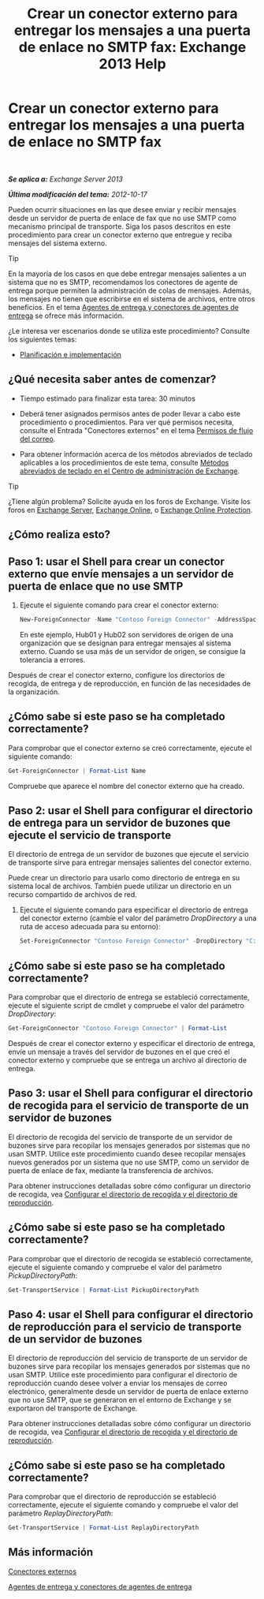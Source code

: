 ﻿---
title: 'Crear un conector externo para entregar los mensajes a una puerta de enlace no SMTP fax: Exchange 2013 Help'
TOCTitle: Crear un conector externo para entregar los mensajes a una puerta de enlace no SMTP fax
ms:assetid: 589db487-3c4c-409a-92e3-c78dd8f639b6
ms:mtpsurl: https://technet.microsoft.com/es-es/library/JJ710163(v=EXCHG.150)
ms:contentKeyID: 49895644
ms.date: 05/22/2018
mtps_version: v=EXCHG.150
ms.translationtype: MT
---

# Crear un conector externo para entregar los mensajes a una puerta de enlace no SMTP fax

 

_**Se aplica a:** Exchange Server 2013_

_**Última modificación del tema:** 2012-10-17_

Pueden ocurrir situaciones en las que desee enviar y recibir mensajes desde un servidor de puerta de enlace de fax que no use SMTP como mecanismo principal de transporte. Siga los pasos descritos en este procedimiento para crear un conector externo que entregue y reciba mensajes del sistema externo.


> [!TIP]
> En la mayoría de los casos en que debe entregar mensajes salientes a un sistema que no es SMTP, recomendamos los conectores de agente de entrega porque permiten la administración de colas de mensajes. Además, los mensajes no tienen que escribirse en el sistema de archivos, entre otros beneficios. En el tema <A href="delivery-agents-and-delivery-agent-connectors-exchange-2013-help.md">Agentes de entrega y conectores de agentes de entrega</A> se ofrece más información.



¿Le interesa ver escenarios donde se utiliza este procedimiento? Consulte los siguientes temas:

  - [Planificación e implementación](planning-and-deployment-for-exchange-2013-installation-instructions.md)

## ¿Qué necesita saber antes de comenzar?

  - Tiempo estimado para finalizar esta tarea: 30 minutos

  - Deberá tener asignados permisos antes de poder llevar a cabo este procedimiento o procedimientos. Para ver qué permisos necesita, consulte el Entrada "Conectores externos" en el tema [Permisos de flujo del correo](mail-flow-permissions-exchange-2013-help.md).

  - Para obtener información acerca de los métodos abreviados de teclado aplicables a los procedimientos de este tema, consulte [Métodos abreviados de teclado en el Centro de administración de Exchange](keyboard-shortcuts-in-the-exchange-admin-center-exchange-online-protection-help.md).


> [!TIP]
> ¿Tiene algún problema? Solicite ayuda en los foros de Exchange. Visite los foros en <A href="https://go.microsoft.com/fwlink/p/?linkid=60612">Exchange Server</A>, <A href="https://go.microsoft.com/fwlink/p/?linkid=267542">Exchange Online</A>, o <A href="https://go.microsoft.com/fwlink/p/?linkid=285351">Exchange Online Protection</A>.



## ¿Cómo realiza esto?

## Paso 1: usar el Shell para crear un conector externo que envíe mensajes a un servidor de puerta de enlace que no use SMTP

1.  Ejecute el siguiente comando para crear el conector externo:
    
    ```powershell
    New-ForeignConnector -Name "Contoso Foreign Connector" -AddressSpaces "X400:c=US;a=Fabrikam;P=Contoso;5" -SourceTransportServers Hub01,Hub02
    ```
    
    En este ejemplo, Hub01 y Hub02 son servidores de origen de una organización que se designan para entregar mensajes al sistema externo. Cuando se usa más de un servidor de origen, se consigue la tolerancia a errores.

Después de crear el conector externo, configure los directorios de recogida, de entrega y de reproducción, en función de las necesidades de la organización.

## ¿Cómo sabe si este paso se ha completado correctamente?

Para comprobar que el conector externo se creó correctamente, ejecute el siguiente comando:

```powershell
Get-ForeignConnector | Format-List Name
```

Compruebe que aparece el nombre del conector externo que ha creado.

## Paso 2: usar el Shell para configurar el directorio de entrega para un servidor de buzones que ejecute el servicio de transporte

El directorio de entrega de un servidor de buzones que ejecute el servicio de transporte sirve para entregar mensajes salientes del conector externo.

Puede crear un directorio para usarlo como directorio de entrega en su sistema local de archivos. También puede utilizar un directorio en un recurso compartido de archivos de red.

1.  Ejecute el siguiente comando para especificar el directorio de entrega del conector externo (cambie el valor del parámetro *DropDirectory* a una ruta de acceso adecuada para su entorno):
    
    ```powershell
    Set-ForeignConnector "Contoso Foreign Connector" -DropDirectory "C:\Drop Directory"
    ```

## ¿Cómo sabe si este paso se ha completado correctamente?

Para comprobar que el directorio de entrega se estableció correctamente, ejecute el siguiente script de cmdlet y compruebe el valor del parámetro *DropDirectory*:

```powershell
Get-ForeignConnector "Contoso Foreign Connector" | Format-List
```

Después de crear el conector externo y especificar el directorio de entrega, envíe un mensaje a través del servidor de buzones en el que creó el conector externo y compruebe que se entrega un archivo al directorio de entrega.

## Paso 3: usar el Shell para configurar el directorio de recogida para el servicio de transporte de un servidor de buzones

El directorio de recogida del servicio de transporte de un servidor de buzones sirve para recopilar los mensajes generados por sistemas que no usan SMTP. Utilice este procedimiento cuando desee recopilar mensajes nuevos generados por un sistema que no use SMTP, como un servidor de puerta de enlace de fax, mediante la transferencia de archivos.

Para obtener instrucciones detalladas sobre cómo configurar un directorio de recogida, vea [Configurar el directorio de recogida y el directorio de reproducción](configure-the-pickup-directory-and-the-replay-directory-exchange-2013-help.md).

## ¿Cómo sabe si este paso se ha completado correctamente?

Para comprobar que el directorio de recogida se estableció correctamente, ejecute el siguiente comando y compruebe el valor del parámetro *PickupDirectoryPath*:

```powershell
Get-TransportService | Format-List PickupDirectoryPath
```

## Paso 4: usar el Shell para configurar el directorio de reproducción para el servicio de transporte de un servidor de buzones

El directorio de reproducción del servicio de transporte de un servidor de buzones sirve para recopilar los mensajes generados por sistemas que no usan SMTP. Utilice este procedimiento para configurar el directorio de reproducción cuando desee volver a enviar los mensajes de correo electrónico, generalmente desde un servidor de puerta de enlace externo que no use SMTP, que se generaron en el entorno de Exchange y se exportaron del transporte de Exchange.

Para obtener instrucciones detalladas sobre cómo configurar un directorio de recogida, vea [Configurar el directorio de recogida y el directorio de reproducción](configure-the-pickup-directory-and-the-replay-directory-exchange-2013-help.md).

## ¿Cómo sabe si este paso se ha completado correctamente?

Para comprobar que el directorio de reproducción se estableció correctamente, ejecute el siguiente comando y compruebe el valor del parámetro *ReplayDirectoryPath*:

```powershell
Get-TransportService | Format-List ReplayDirectoryPath
```

## Más información

[Conectores externos](foreign-connectors-exchange-2013-help.md)

[Agentes de entrega y conectores de agentes de entrega](delivery-agents-and-delivery-agent-connectors-exchange-2013-help.md)

